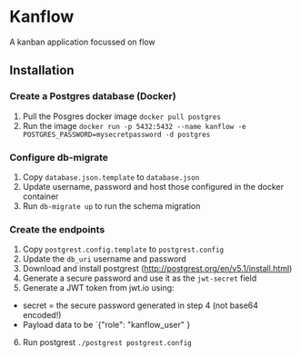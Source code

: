 # Kanflow

A kanban application focussed on flow

## Installation

### Create a Postgres database (Docker)

1. Pull the Posgres docker image `docker pull postgres`
2. Run the image `docker run -p 5432:5432 --name kanflow -e POSTGRES_PASSWORD=mysecretpassword -d postgres`

### Configure db-migrate

1. Copy `database.json.template` to `database.json`
2. Update username, password and host those configured in the docker container
3. Run `db-migrate up` to run the schema migration

### Create the endpoints

1. Copy `postgrest.config.template` to `postgrest.config`
2. Update the `db_uri` username and password
3. Download and install postgrest (http://postgrest.org/en/v5.1/install.html)
4. Generate a secure password and use it as the `jwt-secret` field
5. Generate a JWT token from jwt.io using:

- secret = the secure password generated in step 4 (not base64 encoded!)
- Payload data to be `{"role": "kanflow_user" }

6. Run postgrest `./postgrest postgrest.config`
